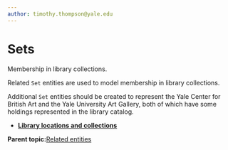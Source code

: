 ```yaml
---
author: timothy.thompson@yale.edu
---
```


# Sets

Membership in library collections.

Related `Set` entities are used to model membership in library collections.

Additional `Set` entities should be created to represent the Yale Center for British Art and the Yale University Art Gallery, both of which have some holdings represented in the library catalog.

-   **[Library locations and collections](../concepts/library_collections.md)**  


**Parent topic:**[Related entities](../tasks/related_entities.md)

